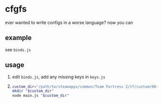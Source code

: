 # cfgfs

ever wanted to write configs in a worse language? now you can

## example

see `binds.js`

## usage

1. edit `binds.js`, add any missing keys in `keys.js`
2. ```bash
   custom_dir="/path/to/steamapps/common/Team Fortress 2/tf/custom/00-cfgfs"
   mkdir "$custom_dir"
   node main.js "$custom_dir"
   ```
